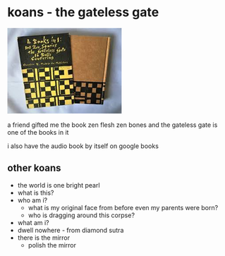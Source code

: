 # koans - the gateless gate

![](zfzb.jpg)

a friend gifted me the book zen flesh zen bones and the gateless gate is one of the books in it

i also have the audio book by itself on google books

## other koans

* the world is one bright pearl
* what is this?
* who am i?
	* what is my original face from before even my parents were born? 
	* who is dragging around this corpse?
* what am i?
* dwell nowhere - from diamond sutra
* there is the mirror
	* polish the mirror

